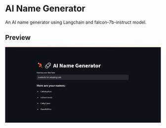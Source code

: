 # AI Name Generator

An AI name generator using Langchain and falcon-7b-instruct model.

## Preview

![Preview](preview.png)